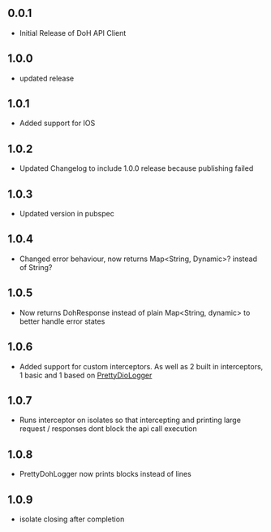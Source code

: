 ## 0.0.1

* Initial Release of DoH API Client

## 1.0.0

* updated release

## 1.0.1    

* Added support for IOS

## 1.0.2

* Updated Changelog to include 1.0.0 release because publishing failed

## 1.0.3

* Updated version in pubspec

## 1.0.4

* Changed error behaviour, now returns Map<String, Dynamic>? instead of String?

## 1.0.5
* Now returns DohResponse instead of plain Map<String, dynamic> to better handle error states

## 1.0.6
* Added support for custom interceptors. As well as 2 built in interceptors, 1 basic and 1 based on [PrettyDioLogger](https://github.com/Milad-Akarie/pretty_dio_logger)


## 1.0.7
* Runs interceptor on isolates so that intercepting and printing large request / responses dont block the api call execution

## 1.0.8
* PrettyDohLogger now prints blocks instead of lines

## 1.0.9
* isolate closing after completion